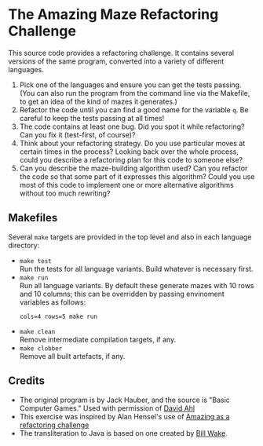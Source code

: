 # The Amazing Maze Refactoring Challenge

This source code provides a refactoring challenge. It contains several versions of the same program, converted into a
variety of different languages.

1. Pick one of the languages and ensure you can get the tests passing.  (You can also run the program from the command line via the Makefile, to get an idea of the kind of mazes it generates.)
2. Refactor the code until you can find a good name for the variable `q`. Be careful to keep the tests passing at all times!
3. The code contains at least one bug. Did you spot it while refactoring? Can you fix it (test-first, of course)?
4. Think about your refactoring strategy. Do you use particular moves at certain times in the process?  Looking back over the whole process, could you describe a refactoring plan for this code to someone else?
5. Can you describe the maze-building algorithm used? Can you refactor the code so that some part of it expresses this algorithm? Could you use most of this code to implement one or more alternative algorithms without too much rewriting?

## Makefiles

Several `make` targets are provided in the top level and also in each language directory:

* `make test`\
  Run the tests for all language variants.  Build whatever is necessary first.
* `make run`\
  Run all language variants. By default these generate mazes with 10 rows and 10 columns; this can be overridden by passing envinoment variables as follows:
  ```
  cols=4 rows=5 make run
  ```
* `make clean`\
  Remove intermediate compilation targets, if any.
* `make clobber`\
  Remove all built artefacts, if any.

## Credits

* The original program is by Jack Hauber, and the source is "Basic Computer Games." Used with permission of [David Ahl](www.SwapMeetDave.com)
* This exercise was inspired by Alan Hensel's use of [Amazing as a refactoring challenge](http://www.mindspring.com/~alanh/refactoring/challenge.html)
* The transliteration to Java is based on one created by [Bill Wake](http://xp123.com).

